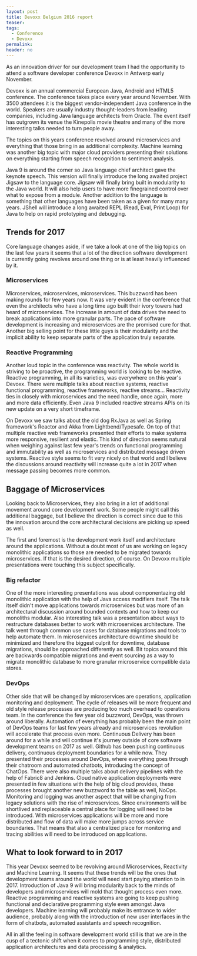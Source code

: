 ```yaml
---
layout: post
title: Devoxx Belgium 2016 report
teaser:
tags:
  - Conference
  - Devoxx
permalink:
header: no
---
```


As an innovation driver for our development team I had the opportunity to attend a software developer conference Devoxx in Antwerp early November.

Devoxx is an annual commercial European Java, Android and HTML5 conference. The conference takes place every year around November. With 3500 attendees it is the biggest vendor-independent Java conference in the world. Speakers are usually industry thought-leaders from leading companies, including Java language architects from Oracle. The event itself has outgrown its venue the Kinepolis movie theatre and many of the more interesting talks needed to turn people away.

The topics on this years conference revolved around microservices and everything that those bring in as additional complexity. Machine learning was another big topic with major cloud providers presenting their solutions on everything starting from speech recognition to sentiment analysis.

Java 9 is around the corner so Java language chief architect gave the keynote speech. This version will finally introduce the long awaited project Jigsaw to the language core. Jigsaw will finally bring built in modularity to the Java world. It will also help users to have more finegrained control over what to expose from a module. Another addition to the language is something that other languages have been taken as a given for many many years. JShell will introduce a long awaited REPL (Read, Eval, Print Loop) for Java to help on rapid prototyping and debugging.

## Trends for 2017
Core language changes aside, if we take a look at one of the big topics on the last few years it seems that a lot of the direction software development is currently going revolves around one thing or is at least heavily influenced by it.

### Microservices

Microservices, microservices, microservices. This buzzword has been making rounds for few years now. It was very evident in the conference that even the architects who have a long time ago built their ivory towers had heard of microservices.
The increase in amount of data drives the need to break applications into more granular parts. The pace of software development is increasing and microservices are the promised cure for that. Another big selling point for these little guys is their modularity and the implicit ability to keep separate parts of the application truly separate.

### Reactive Programming

Another loud topic in the conference was reactivity. The whole world is striving to be proactive, the programming world is looking to be reactive. Reactive programming, in all its varieties, was everywhere on this year's Devoxx. There were multiple talks about reactive systems, reactive functional programming, reactive frameworks, reactive streams... Reactivity ties in closely with microservices and the need handle, once again, more and more data efficiently. Even Java 9 included reactive streams APIs on its new update on a very short timeframe.

On Devoxx we saw talks about the old dog RxJava as well as Spring framework's Reactor and Akka from Lightbend/Typesafe. On top of that multiple reactive web frameworks presented their efforts to make systems more responsive, resilient and elastic. This kind of direction seems natural when weighing against last few year's trends on functional programming and immutability as well as microservices and distributed message driven systems. Reactive style seems to fit very nicely on that world and I believe the discussions around reactivity will increase quite a lot in 2017 when message passing becomes more common.

## Baggage of Microservices

Looking back to Microservices, they also bring in a lot of additional movement around core development work. Some people might call this additional baggage, but I believe the direction is correct since due to this the innovation around the core architectural decisions are picking up speed as well.

The first and foremost is the development work itself and architecture around the applications. Without a doubt most of us are working on legacy monolithic applications so those are needed to be migrated towards microservices. If that is the desired direction, of course. On Devoxx multiple presentations were touching this subject specifically.


### Big refactor

One of the more interesting presentations was about componentazing old monolithic application with the help of Java access modifiers itself. The talk itself didn't move applications towards microservices but was more of an architectural discussion around bounded contexts and how to keep our monoliths modular.
Also interesting talk was a presentation about ways to restructure databases better to work with microservices architecture. The talk went through common use cases for database migrations and tools to help automate them. In microservices architecture downtime should be minimized and therefore the biggest culprit for downtime, database migrations, should be approached differently as well. Bit topics around this are backwards compatible migrations and event sourcing as a way to migrate monolithic database to more granular microservice compatible data stores.


### DevOps

Other side that will be changed by microservices are operations, application monitoring and deployment. The cycle of releases will be more frequent and old style release processes are producing too much overhead to operations team. In the conference the few year old buzzword, DevOps, was thrown around liberally. Automation of everything has probably been the main point of DevOps teams for last few years already and microservices revolution will accelerate that process even more. Continuous Delivery has been around for a while and will continue it's journey outside of core software development teams on 2017 as well.
Github has been pushing continuous delivery, continuous deployment boundaries for a while now. They presented their  processes around DevOps, where everything goes through their chatroom and automated chatbots, introducing the concept of ChatOps. There were also multiple talks about delivery pipelines with the help of Fabric8 and Jenkins. Cloud native application deployments were presented in few situations with the help of big cloud provides, these processes brought another new buzzword to the table as well, NoOps.
Monitoring and logging was another aspect that will be changing from legacy solutions with the rise of microservices. Since environments will be shortlived and replaceable a central place for logging will need to be introduced. With microservices applications will be more and more distributed and flow of data will make more jumps across service boundaries. That means that also a centralized place for monitoring and tracing abilities will need to be introduced on applications.


## What to look forward to in 2017

This year Devoxx seemed to be revolving around Microservices, Reactivity and Machine Learning. It seems that these trends will be the ones that development teams around the world will need start paying attention to in 2017. Introduction of Java 9 will bring modularity back to the minds of developers and microservices will mold that thought process even more. Reactive programming and reactive systems are going to keep pushing functional and declarative programming style even amongst Java developers. Machine learning will probably make its entrance to wider audience, probably along with the introduction of new user interfaces in the form of chatbots, automated assistants and speech recognition.

All in all the feeling in software development world still is that we are in the cusp of a tectonic shift when it comes to programming style, distributed application architectures and data processing & analytics.
